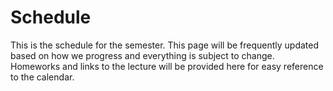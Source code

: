 # Schedule

This is the schedule for the semester. This page will be frequently updated based on how we progress and everything is subject to change. Homeworks and links to the lecture will be provided here for easy reference to the calendar.
